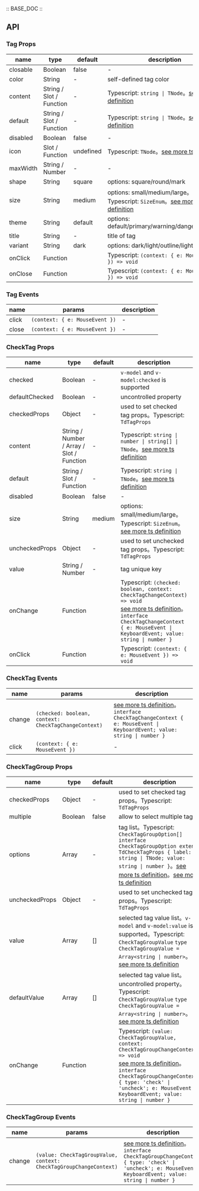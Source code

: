 :: BASE_DOC ::

## API

### Tag Props

name | type | default | description | required
-- | -- | -- | -- | --
closable | Boolean | false | \- | N
color | String | - | self-defined tag color  | N
content | String / Slot / Function | - | Typescript: `string \| TNode`。[see more ts definition](https://github.com/Tencent/tdesign-vue-next/blob/develop/packages/components/common.ts) | N
default | String / Slot / Function | - | Typescript: `string \| TNode`。[see more ts definition](https://github.com/Tencent/tdesign-vue-next/blob/develop/packages/components/common.ts) | N
disabled | Boolean | false | \- | N
icon | Slot / Function | undefined | Typescript: `TNode`。[see more ts definition](https://github.com/Tencent/tdesign-vue-next/blob/develop/packages/components/common.ts) | N
maxWidth | String / Number | - | \- | N
shape | String | square | options: square/round/mark | N
size | String | medium | options: small/medium/large。Typescript: `SizeEnum`。[see more ts definition](https://github.com/Tencent/tdesign-vue-next/blob/develop/packages/components/common.ts) | N
theme | String | default | options: default/primary/warning/danger/success | N
title | String | - | title of tag | N
variant | String | dark | options: dark/light/outline/light-outline | N
onClick | Function |  | Typescript: `(context: { e: MouseEvent }) => void`<br/> | N
onClose | Function |  | Typescript: `(context: { e: MouseEvent }) => void`<br/> | N

### Tag Events

name | params | description
-- | -- | --
click | `(context: { e: MouseEvent })` | \-
close | `(context: { e: MouseEvent })` | \-


### CheckTag Props

name | type | default | description | required
-- | -- | -- | -- | --
checked | Boolean | - | `v-model` and `v-model:checked` is supported | N
defaultChecked | Boolean | - | uncontrolled property | N
checkedProps | Object | - | used to set checked tag props。Typescript: `TdTagProps` | N
content | String / Number / Array / Slot / Function | - | Typescript: `string \| number \| string[] \| TNode`。[see more ts definition](https://github.com/Tencent/tdesign-vue-next/blob/develop/packages/components/common.ts) | N
default | String / Slot / Function | - | Typescript: `string \| TNode`。[see more ts definition](https://github.com/Tencent/tdesign-vue-next/blob/develop/packages/components/common.ts) | N
disabled | Boolean | false | \- | N
size | String | medium | options: small/medium/large。Typescript: `SizeEnum`。[see more ts definition](https://github.com/Tencent/tdesign-vue-next/blob/develop/packages/components/common.ts) | N
uncheckedProps | Object | - | used to set unchecked tag props。Typescript: `TdTagProps` | N
value | String / Number | - | tag unique key | N
onChange | Function |  | Typescript: `(checked: boolean, context: CheckTagChangeContext) => void`<br/>[see more ts definition](https://github.com/Tencent/tdesign-vue-next/blob/develop/packages/components/tag/type.ts)。<br/>`interface CheckTagChangeContext { e: MouseEvent \| KeyboardEvent; value: string \| number }`<br/> | N
onClick | Function |  | Typescript: `(context: { e: MouseEvent }) => void`<br/> | N

### CheckTag Events

name | params | description
-- | -- | --
change | `(checked: boolean, context: CheckTagChangeContext)` | [see more ts definition](https://github.com/Tencent/tdesign-vue-next/blob/develop/packages/components/tag/type.ts)。<br/>`interface CheckTagChangeContext { e: MouseEvent \| KeyboardEvent; value: string \| number }`<br/>
click | `(context: { e: MouseEvent })` | \-


### CheckTagGroup Props

name | type | default | description | required
-- | -- | -- | -- | --
checkedProps | Object | - | used to set checked tag props。Typescript: `TdTagProps` | N
multiple | Boolean | false | allow to select multiple tags | N
options | Array | - | tag list。Typescript: `CheckTagGroupOption[]` `interface CheckTagGroupOption extends TdCheckTagProps { label: string \| TNode; value: string \| number }`。[see more ts definition](https://github.com/Tencent/tdesign-vue-next/blob/develop/packages/components/common.ts)。[see more ts definition](https://github.com/Tencent/tdesign-vue-next/blob/develop/packages/components/tag/type.ts) | N
uncheckedProps | Object | - | used to set unchecked tag props。Typescript: `TdTagProps` | N
value | Array | [] | selected tag value list。`v-model` and `v-model:value` is supported。Typescript: `CheckTagGroupValue` `type CheckTagGroupValue = Array<string \| number>`。[see more ts definition](https://github.com/Tencent/tdesign-vue-next/blob/develop/packages/components/tag/type.ts) | N
defaultValue | Array | [] | selected tag value list。uncontrolled property。Typescript: `CheckTagGroupValue` `type CheckTagGroupValue = Array<string \| number>`。[see more ts definition](https://github.com/Tencent/tdesign-vue-next/blob/develop/packages/components/tag/type.ts) | N
onChange | Function |  | Typescript: `(value: CheckTagGroupValue, context: CheckTagGroupChangeContext) => void`<br/>[see more ts definition](https://github.com/Tencent/tdesign-vue-next/blob/develop/packages/components/tag/type.ts)。<br/>`interface CheckTagGroupChangeContext { type: 'check' \| 'uncheck'; e: MouseEvent \| KeyboardEvent; value: string \| number }`<br/> | N

### CheckTagGroup Events

name | params | description
-- | -- | --
change | `(value: CheckTagGroupValue, context: CheckTagGroupChangeContext)` | [see more ts definition](https://github.com/Tencent/tdesign-vue-next/blob/develop/packages/components/tag/type.ts)。<br/>`interface CheckTagGroupChangeContext { type: 'check' \| 'uncheck'; e: MouseEvent \| KeyboardEvent; value: string \| number }`<br/>
